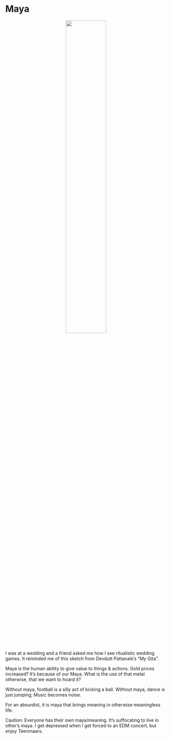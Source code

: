 # Maya
<div style="text-align: center"><img src="blogs/maya.jpg" width="50%"/></div>

I was at a wedding and a friend asked me how I see ritualistic wedding games. It reminded me of this sketch from Devdutt Pattanaik’s “My Gita”.

Maya is the human ability to give value to things & actions. Gold prices increased? It’s because of our Maya. What is the use of that metal otherwise, that we want to hoard it?

Without maya, football is a silly act of kicking a ball. Without maya, dance is just jumping; Music becomes noise.

For an absurdist, it is maya that brings meaning in otherwise meaningless life.

Caution: Everyone has their own maya/meaning. It’s suffocating to live in other’s maya. I get depressed when I get forced to an EDM concert, but enjoy Teenmaars.